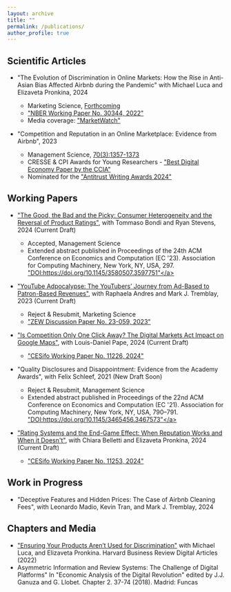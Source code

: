 ```yaml
---
layout: archive
title: ""
permalink: /publications/
author_profile: true
---
```


Scientific Articles
-----

* "The Evolution of Discrimination in Online Markets: How the Rise in Anti-Asian Bias Affected Airbnb during the Pandemic" with Michael Luca and Elizaveta Pronkina, 2024 
  * Marketing Science, <a href="https://pubsonline.informs.org/doi/10.1287/mksc.2023.0112">Forthcoming</a>
  * <a href="https://www.nber.org/papers/w30344">"NBER Working Paper No. 30344, 2022"</a>
  * Media coverage: <a href="https://www.marketwatch.com/amp/story/scapegoating-minority-groups-can-shape-markets-asian-american-airbnb-hosts-saw-a-marked-decline-in-bookings-during-the-pandemic-11660576384">"MarketWatch"</a>

* "Competition and Reputation in an Online Marketplace: Evidence from Airbnb", 2023
  * Management Science, <a href="https://doi.org/10.1287/mnsc.2023.4758">70(3):1357-1373</a>
  * CRESSE & CPI Awards for Young Researchers - <a href="https://ccianet.org/news/2021/09/ccia-sponsors-an-award-at-the-cresse-conference/">"Best Digital Economy Paper by the CCIA"</a>
  * Nominated for the <a href="https://awards.concurrences.com/en/awards/2024/academic-articles/competition-and-reputation-in-an-online-marketplace-evidence-from-airbnb">"Antitrust Writing Awards 2024"</a>
  
Working Papers
-----

* <a href="https://drive.google.com/file/d/19QE6xjBOItAZtUKTl-KOintu25G2InT1/view?usp=sharing">"The Good, the Bad and the Picky: Consumer Heterogeneity and the Reversal of Product Ratings"</a>, with Tommaso Bondi and Ryan Stevens, 2024 (Current Draft)
  * Accepted, Management Science
  * Extended abstract published in Proceedings of the 24th ACM Conference on Economics and Computation (EC '23). Association for Computing Machinery, New York, NY, USA, 297. <a href="https://dl.acm.org/doi/10.1145/3580507.3597751">"DOI:https://doi.org/10.1145/3580507.3597751"</a>
  
* <a href="https://ftp.zew.de/pub/zew-docs/dp/dp23059.pdf">"YouTube Adpocalypse: The YouTubers’ Journey from Ad-Based to Patron-Based Revenues"</a>, with Raphaela Andres and Mark J. Tremblay, 2023 (Current Draft)
  * Reject & Resubmit, Marketing Science
  * <a href="https://ftp.zew.de/pub/zew-docs/dp/dp23059.pdf">"ZEW Discussion Paper No. 23-059, 2023"</a>

* <a href="https://www.cesifo.org/en/publications/2024/working-paper/competition-only-one-click-away-digital-markets-act-impact-google">"Is Competition Only One Click Away? The Digital Markets Act Impact on Google Maps"</a>, with Louis-Daniel Pape, 2024 (Current Draft)
  * <a href="https://www.cesifo.org/en/publications/2024/working-paper/competition-only-one-click-away-digital-markets-act-impact-google">"CESifo Working Paper No. 11226, 2024"</a> 

* "Quality Disclosures and Disappointment: Evidence from the Academy Awards", with Felix Schleef, 2021 (New Draft Soon)
  * Reject & Resubmit, Management Science
  * Extended abstract published in Proceedings of the 22nd ACM Conference on Economics and Computation (EC '21). Association for Computing Machinery, New York, NY, USA, 790–791. <a href="https://dl.acm.org/doi/10.1145/3465456.3467573">"DOI:https://doi.org/10.1145/3465456.3467573"</a>
  
* <a href="https://www.cesifo.org/en/publications/2024/working-paper/rating-systems-and-end-game-effect-when-reputation-works-and-when">"Rating Systems and the End-Game Effect: When Reputation Works and When it Doesn't"</a>, with Chiara Belletti and Elizaveta Pronkina, 2024 (Current Draft)
  * <a href="https://www.cesifo.org/en/publications/2024/working-paper/rating-systems-and-end-game-effect-when-reputation-works-and-when">"CESifo Working Paper No. 11253, 2024"</a> 

    
Work in Progress
-----

* "Deceptive Features and Hidden Prices: The Case of Airbnb Cleaning Fees", with Leonardo Madio, Kevin Tran, and Mark J. Tremblay, 2024


Chapters and Media
-----
 
* <a href="https://hbr.org/2022/10/ensuring-your-products-arent-used-for-discrimination">"Ensuring Your Products Aren’t Used for Discrimination"</a> with Michael Luca, and Elizaveta Pronkina. Harvard Business Review Digital Articles (2022)
* Asymmetric Information and Review Systems: The Challenge of Digital Platforms" In "Economic Analysis of the Digital Revolution" edited by J.J. Ganuza and G. Llobet. Chapter 2. 37-74 (2018). Madrid: Funcas

